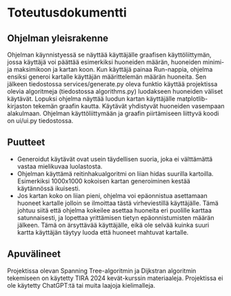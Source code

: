 # Toteutusdokumentti

## Ohjelman yleisrakenne

Ohjelman käynnistyessä se näyttää käyttäjälle graafisen käyttöliittymän, jossa käyttäjä voi päättää esimerkiksi huoneiden määrän, huoneiden minimi- ja maksimikoon ja kartan koon.
Kun käyttäjä painaa Run-nappia, ohjelma ensiksi generoi kartalle käyttäjän määrittelemän määrän huoneita.
Sen jälkeen tiedostossa services/generate.py oleva funktio käyttää projektissa olevia algoritmeja (tiedostossa algorithms.py) luodakseen huoneiden väliset käytävät.
Lopuksi ohjelma näyttää luodun kartan käyttäjälle matplotlib-kirjaston tekemän graafin kautta. Käytävät yhdistyvät huoneiden vasempaan alakulmaan. Ohjelman käyttöliittymään ja graafin piirtämiseen liittyvä koodi on ui/ui.py tiedostossa.

## Puutteet

- Generoidut käytävät ovat usein täydellisen suoria, joka ei välttämättä vastaa mielikuvaa luolastosta.
- Ohjelman käyttämä reitinhakualgoritmi on liian hidas suurilla kartoilla. Esimerkiksi 1000x1000 kokoisen kartan generoiminen kestää käytännössä ikuisesti.
- Jos kartan koko on liian pieni, ohjelma voi epäonnistua asettamaan huoneet kartalle jolloin se ilmoittaa tästä virheviestillä käyttäjälle. Tämä johtuu siitä että ohjelma kokeilee asettaa huoneita eri puolille karttaa satunnaisesti, ja lopettaa yrittämisen tietyn epäonnistumisten määrän jälkeen. Tämä on ärsyttävää käyttäjälle, eikä ole selvää kuinka suuri kartta käyttäjän täytyy luoda että huoneet mahtuvat kartalle.

## Apuvälineet

Projektissa olevan Spanning Tree-algoritmin ja Dijkstran algoritmin tekemiseen on käytetty TIRA 2024 kevät-kurssin materiaaleja. Projektissa ei ole käytetty ChatGPT:tä tai muita laajoja kielimalleja.
